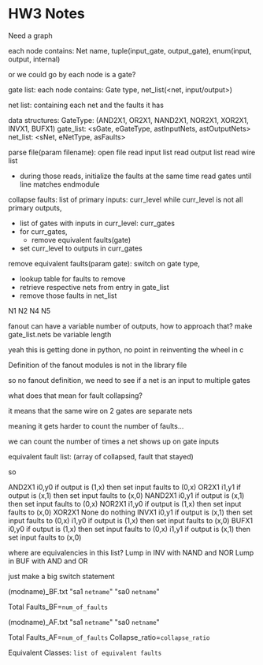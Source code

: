 # HW3 Notes

Need a graph

each node contains: Net name, tuple(input_gate, output_gate), enum(input, output, internal)

or we could go by each node is a gate?

gate list: each node contains: Gate type, net_list(<net, input/output>)

net list: containing each net and the faults it has


data structures:
GateType: (AND2X1, OR2X1, NAND2X1, NOR2X1, XOR2X1, INVX1, BUFX1)
gate_list: <sGate, eGateType, astInputNets, astOutputNets>
net_list: <sNet, eNetType, asFaults>

parse file(param filename):
open file
read input list
read output list
read wire list
- during those reads, initialize the faults at the same time
read gates until line matches endmodule

collapse faults:
list of primary inputs: curr_level
while curr_level is not all primary outputs,
- list of gates with inputs in curr_level: curr_gates
- for curr_gates,
  - remove equivalent faults(gate)
- set curr_level to outputs in curr_gates

remove equivalent faults(param gate):
switch on gate type,
- lookup table for faults to remove
- retrieve respective nets from entry in gate_list
- remove those faults in net_list

N1
N2
N4
N5

fanout can have a variable number of outputs, how to approach that?
make gate_list.nets be variable length

yeah this is getting done in python, no point in reinventing the wheel in c

Definition of the fanout modules is not in the library file


so no fanout definition, we need to see if a net is an input to multiple gates

what does that mean for fault collapsing?

it means that the same wire on 2 gates are separate nets

meaning it gets harder to count the number of faults...

we can count the number of times a net shows up on gate inputs



equivalent fault list: (array of collapsed, fault that stayed)



so 

AND2X1  i0,y0     if output is (1,x) then set input faults to (0,x)
OR2X1   i1,y1     if output is (x,1) then set input faults to (x,0)
NAND2X1 i0,y1     if output is (x,1) then set input faults to (0,x)
NOR2X1  i1,y0     if output is (1,x) then set input faults to (x,0)
XOR2X1  None      do nothing
INVX1   i0,y1     if output is (x,1) then set input faults to (0,x)
        i1,y0     if output is (1,x) then set input faults to (x,0)
BUFX1   i0,y0     if output is (1,x) then set input faults to (0,x)
        i1,y1     if output is (x,1) then set input faults to (x,0)


where are equivalencies in this list?
Lump in INV with NAND and NOR
Lump in BUF with AND and OR


just make a big switch statement



(modname)_BF.txt
"sa1     `netname`"
"sa0     `netname`"

Total Faults_BF=`num_of_faults`


(modname)_AF.txt
"sa1     `netname`"
"sa0     `netname`"

Total Faults_AF=`num_of_faults`
Collapse_ratio=`collapse_ratio`

Equivalent Classes:
`list of equivalent faults`
